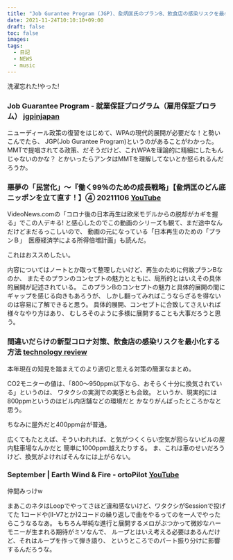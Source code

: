 ```yaml
---
title: "Job Gurantee Program (JGP)、兪炳匡氏のプランB、飲食店の感染リスクを最小化する方法、ortoPilot"
date: 2021-11-24T10:10:10+09:00
draft: false
toc: false
images:
tags:
  - 日記
  - NEWS
  - music
---
```


洗濯忘れた!やった!

### Job Guarantee Program - 就業保証プログラム（雇用保証プロラム） [jgpinjapan](https://jgpinjapan.wixsite.com/website)

ニューディール政策の復習をはじめて、WPAの現代的展開が必要だな！と勢いこんでたら、
JGP(Job Gurantee Program)というのがあることがわかった。
MMTで提唱されてる政策、だそうだけど、これWPAを理論的に精細にしたもんじゃないのかな？
とかいったらアンタはMMTを理解してないとか怒られるんだろうか。

### 悪夢の「民営化」～『働く99％のための成長戦略」【兪炳匡のどん底ニッポンを立て直す！】④ 20211106 [YouTube](https://www.youtube.com/watch?v=lRyeYf497II)

VideoNews.comの「コロナ後の日本再生は欧米モデルからの脱却がカギを握る」でこの人デキる!
と感心したのでこの動画のシリーズも観て、まだ途中なんだけどまだるっこしいので、
動画の元になっている「日本再生のための「プランＢ」　医療経済学による所得倍増計画」も読んだ。

これはおススめしたい。

内容についてはノートとか取って整理したいけど、再生のために何故プランBなのか、
またそのプランのコンセプトの魅力とともに、局所的とはいえその具体的展開が記述されている。
このプランBのコンセプトの魅力と具体的展開の間にギャップを感じる向きもあろうが、
しかし翻ってみればこうならざるを得ないのは容易に了解できると思う。
具体的展開、コンセプトに合致してさえいれば様々なやり方はあり、
むしろそのように多様に展開することも大事だろうと思う。

### 間違いだらけの新型コロナ対策、飲食店の感染リスクを最小化する方法 [technology review](https://www.technologyreview.jp/s/223598/how-to-make-restaurants-safer/?utm_source=oldposttweet&utm_medium=social&utm_campaign=RegisteredMembers)

本年現在の知見を踏まえてのより適切と思える対策の簡潔なまとめ。

CO2モニターの値は、「800～950ppm以下なら、おそらく十分に換気されている」というのは、
ワタクシの実測での実感とも合致。
というか、現実的には800ppmというのはビル内店舗などの環境だと
かなりがんばったところかなと思う。

ちなみに屋外だと400ppm台が普通。

広くてもたとえば、そういわれれば、と気がつくくらい空気が回らないビルの屋内駐車場なんかだと
簡単に1000ppm越えたりする。
ま、これは車のせいだろうけど、換気がよければそんなには上がらない。

### September | Earth Wind & Fire - ortoPilot [YouTube](https://www.youtube.com/watch?v=SPjhzzNwR9I)

仲間みっけw

まあこのネタはLoopでやってさほど違和感ないけど、ワタクシがSessionで投げてた
1コードや(II-V7とか)2コードの繰り返しで曲をやるってのを一人でやったらこうなるなあ。
もちろん単純な進行と展開するメロがぶつかって微妙なハーモニーが生まれる期待がミソなんで、
ループとはいえ考える必要はあるんだけど、それはループを作って弾き語り、
というところでのパート振り分けに影響するんだろうな。
